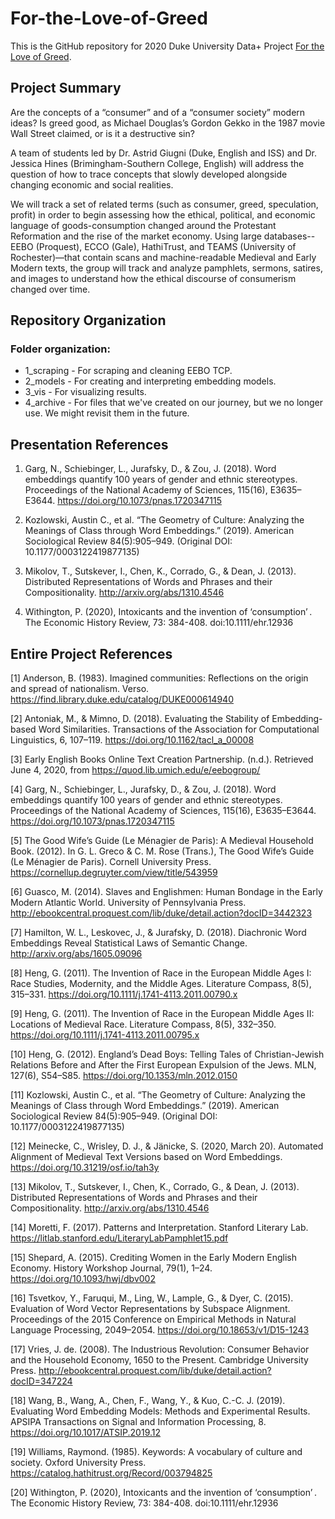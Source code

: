 # For-the-Love-of-Greed

This is the GitHub repository for 2020 Duke University Data+ Project [For the Love of Greed](https://bigdata.duke.edu/projects/love-greed-tracing-early-history-consumer-culture).

## Project Summary

Are the concepts of a “consumer” and of a “consumer society” modern ideas? Is greed good, as Michael Douglas’s Gordon Gekko in the 1987 movie Wall Street claimed, or is it a destructive sin?

A team of students led by Dr. Astrid Giugni (Duke, English and ISS) and Dr. Jessica Hines (Brimingham-Southern College, English) will address the question of how to trace concepts that slowly developed alongside changing economic and social realities.

We will track a set of related terms (such as consumer, greed, speculation, profit) in order to begin assessing how the ethical, political, and economic language of goods-consumption changed around the Protestant Reformation and the rise of the market economy. Using large databases-- EEBO (Proquest), ECCO (Gale), HathiTrust, and TEAMS (University of Rochester)—that contain scans and machine-readable Medieval and Early Modern texts, the group will track and analyze pamphlets, sermons, satires, and images to understand how the ethical discourse of consumerism changed over time.  

## Repository Organization
### Folder organization:
- 1_scraping - For scraping and cleaning EEBO TCP. 
- 2_models - For creating and interpreting embedding models.
- 3_vis - For visualizing results.
- 4_archive - For files that we've created on our journey, but we no longer use. We might revisit them in the future. 

## Presentation References

1. Garg, N., Schiebinger, L., Jurafsky, D., & Zou, J. (2018). Word embeddings quantify 100 years of gender and ethnic stereotypes. Proceedings of the National Academy of Sciences, 115(16), E3635–E3644. https://doi.org/10.1073/pnas.1720347115

2. Kozlowski, Austin C., et al. “The Geometry of Culture: Analyzing the Meanings of Class through Word Embeddings.” (2019). American Sociological Review 84(5):905–949. (Original DOI: 10.1177/0003122419877135)

3. Mikolov, T., Sutskever, I., Chen, K., Corrado, G., & Dean, J. (2013). Distributed Representations of Words and Phrases and their Compositionality. http://arxiv.org/abs/1310.4546

4. Withington, P. (2020), Intoxicants and the invention of ‘consumption’ . The Economic History Review, 73: 384-408. doi:10.1111/ehr.12936

## Entire Project References

[1] Anderson, B. (1983). Imagined communities: Reflections on the origin and spread of nationalism. Verso. https://find.library.duke.edu/catalog/DUKE000614940

[2] Antoniak, M., & Mimno, D. (2018). Evaluating the Stability of Embedding-based Word Similarities. Transactions of the Association for Computational Linguistics, 6, 107–119. https://doi.org/10.1162/tacl_a_00008

[3] Early English Books Online Text Creation Partnership. (n.d.). Retrieved June 4, 2020, from https://quod.lib.umich.edu/e/eebogroup/

[4] Garg, N., Schiebinger, L., Jurafsky, D., & Zou, J. (2018). Word embeddings quantify 100 years of gender and ethnic stereotypes. Proceedings of the National Academy of Sciences, 115(16), E3635–E3644. https://doi.org/10.1073/pnas.1720347115

[5] The Good Wife’s Guide (Le Ménagier de Paris): A Medieval Household Book. (2012). In G. L. Greco & C. M. Rose (Trans.), The Good Wife’s Guide (Le Ménagier de Paris). Cornell University Press. https://cornellup.degruyter.com/view/title/543959

[6] Guasco, M. (2014). Slaves and Englishmen: Human Bondage in the Early Modern Atlantic World. University of Pennsylvania Press. http://ebookcentral.proquest.com/lib/duke/detail.action?docID=3442323

[7] Hamilton, W. L., Leskovec, J., & Jurafsky, D. (2018). Diachronic Word Embeddings Reveal Statistical Laws of Semantic Change. http://arxiv.org/abs/1605.09096

[8] Heng, G. (2011). The Invention of Race in the European Middle Ages I: Race Studies, Modernity, and the Middle Ages. Literature Compass, 8(5), 315–331. https://doi.org/10.1111/j.1741-4113.2011.00790.x

[9] Heng, G. (2011). The Invention of Race in the European Middle Ages II: Locations of Medieval Race. Literature Compass, 8(5), 332–350. https://doi.org/10.1111/j.1741-4113.2011.00795.x

[10] Heng, G. (2012). England’s Dead Boys: Telling Tales of Christian-Jewish Relations Before and After the First European Expulsion of the Jews. MLN, 127(6), S54–S85. https://doi.org/10.1353/mln.2012.0150

[11] Kozlowski, Austin C., et al. “The Geometry of Culture: Analyzing the Meanings of Class through Word Embeddings.” (2019). American Sociological Review 84(5):905–949. (Original DOI: 10.1177/0003122419877135)

[12] Meinecke, C., Wrisley, D. J., & Jänicke, S. (2020, March 20). Automated Alignment of Medieval Text Versions based on Word Embeddings. https://doi.org/10.31219/osf.io/tah3y

[13] Mikolov, T., Sutskever, I., Chen, K., Corrado, G., & Dean, J. (2013). Distributed Representations of Words and Phrases and their Compositionality. http://arxiv.org/abs/1310.4546

[14] Moretti, F. (2017). Patterns and Interpretation. Stanford Literary Lab. https://litlab.stanford.edu/LiteraryLabPamphlet15.pdf

[15] Shepard, A. (2015). Crediting Women in the Early Modern English Economy. History Workshop Journal, 79(1), 1–24. https://doi.org/10.1093/hwj/dbv002

[16] Tsvetkov, Y., Faruqui, M., Ling, W., Lample, G., & Dyer, C. (2015). Evaluation of Word Vector Representations by Subspace Alignment. Proceedings of the 2015 Conference on Empirical Methods in Natural Language Processing, 2049–2054. https://doi.org/10.18653/v1/D15-1243

[17] Vries, J. de. (2008). The Industrious Revolution: Consumer Behavior and the Household Economy, 1650 to the Present. Cambridge University Press. http://ebookcentral.proquest.com/lib/duke/detail.action?docID=347224

[18] Wang, B., Wang, A., Chen, F., Wang, Y., & Kuo, C.-C. J. (2019). Evaluating Word Embedding Models: Methods and Experimental Results. APSIPA Transactions on Signal and Information Processing, 8. https://doi.org/10.1017/ATSIP.2019.12

[19] Williams, Raymond. (1985). Keywords: A vocabulary of culture and society. Oxford University Press. https://catalog.hathitrust.org/Record/003794825

[20] Withington, P. (2020), Intoxicants and the invention of ‘consumption’ . The Economic History Review, 73: 384-408. doi:10.1111/ehr.12936
